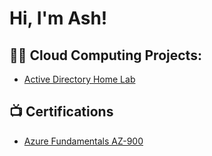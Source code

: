<h1>Hi, I'm Ash! </h1>

<h2>👨‍💻 Cloud Computing Projects:</h2>

  - [Active Directory Home Lab](https://github.com/koreosolz/)

<h2>📺 Certifications</h2>

- [Azure Fundamentals AZ-900](https://learn.microsoft.com/en-us/users/ab-5395/transcript/7xprqhwnmgeknw1?source=docs&tab=credentials-tab)





<!--
**joshmadakor1/joshmadakor1** is a ✨ _special_ ✨ repository because its `README.md` (this file) appears on your GitHub profile.

Here are some ideas to get you started:

- 🔭 I’m currently working on ...
- 🌱 I’m currently learning ...
- 👯 I’m looking to collaborate on ...
- 🤔 I’m looking for help with ...
- 💬 Ask me about ...
- 📫 How to reach me: ...
- 😄 Pronouns: ...
- ⚡ Fun fact: ...
-->
